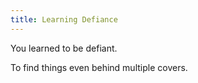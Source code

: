 ```yaml
---
title: Learning Defiance
---
```

You learned to be defiant. <Add stat="CHA"></Add>

To find things even behind multiple covers. <Add stat="PER"></Add>
